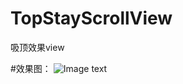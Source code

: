 # TopStayScrollView
吸顶效果view

#效果图：
![Image text](https://raw.github.com/yourName/repositpry/master/yourprojectName/img-folder/test.jpg)
